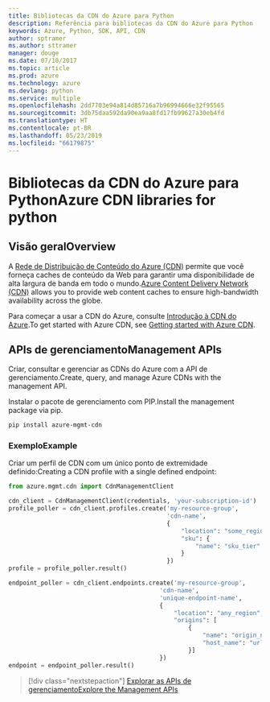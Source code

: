```yaml
---
title: Bibliotecas da CDN do Azure para Python
description: Referência para bibliotecas da CDN do Azure para Python
keywords: Azure, Python, SDK, API, CDN
author: sptramer
ms.author: sttramer
manager: douge
ms.date: 07/10/2017
ms.topic: article
ms.prod: azure
ms.technology: azure
ms.devlang: python
ms.service: multiple
ms.openlocfilehash: 2dd7703e94a814d85716a7b96994666e32f95565
ms.sourcegitcommit: 3db75daa592da90ea9aa8fd17fb99627a30eb4fd
ms.translationtype: HT
ms.contentlocale: pt-BR
ms.lasthandoff: 05/23/2019
ms.locfileid: "66179875"
---
```

# <a name="azure-cdn-libraries-for-python"></a><span data-ttu-id="5e1d4-104">Bibliotecas da CDN do Azure para Python</span><span class="sxs-lookup"><span data-stu-id="5e1d4-104">Azure CDN libraries for python</span></span>

## <a name="overview"></a><span data-ttu-id="5e1d4-105">Visão geral</span><span class="sxs-lookup"><span data-stu-id="5e1d4-105">Overview</span></span>

<span data-ttu-id="5e1d4-106">A [Rede de Distribuição de Conteúdo do Azure (CDN)](https://docs.microsoft.com/en-us/azure/cdn/cdn-overview) permite que você forneça caches de conteúdo da Web para garantir uma disponibilidade de alta largura de banda em todo o mundo.</span><span class="sxs-lookup"><span data-stu-id="5e1d4-106">[Azure Content Delivery Network (CDN)](https://docs.microsoft.com/en-us/azure/cdn/cdn-overview) allows you to provide web content caches to ensure high-bandwidth availability across the globe.</span></span>

<span data-ttu-id="5e1d4-107">Para começar a usar a CDN do Azure, consulte [Introdução à CDN do Azure](https://docs.microsoft.com/en-us/azure/cdn/cdn-create-new-endpoint).</span><span class="sxs-lookup"><span data-stu-id="5e1d4-107">To get started with Azure CDN, see [Getting started with Azure CDN](https://docs.microsoft.com/en-us/azure/cdn/cdn-create-new-endpoint).</span></span>

## <a name="management-apis"></a><span data-ttu-id="5e1d4-108">APIs de gerenciamento</span><span class="sxs-lookup"><span data-stu-id="5e1d4-108">Management APIs</span></span>

<span data-ttu-id="5e1d4-109">Criar, consultar e gerenciar as CDNs do Azure com a API de gerenciamento.</span><span class="sxs-lookup"><span data-stu-id="5e1d4-109">Create, query, and manage Azure CDNs with the management API.</span></span>

<span data-ttu-id="5e1d4-110">Instalar o pacote de gerenciamento com PIP.</span><span class="sxs-lookup"><span data-stu-id="5e1d4-110">Install the management package via pip.</span></span>

```bash
pip install azure-mgmt-cdn
```

### <a name="example"></a><span data-ttu-id="5e1d4-111">Exemplo</span><span class="sxs-lookup"><span data-stu-id="5e1d4-111">Example</span></span>

<span data-ttu-id="5e1d4-112">Criar um perfil de CDN com um único ponto de extremidade definido:</span><span class="sxs-lookup"><span data-stu-id="5e1d4-112">Creating a CDN profile with a single defined endpoint:</span></span>

```python
from azure.mgmt.cdn import CdnManagementClient

cdn_client = CdnManagementClient(credentials, 'your-subscription-id')
profile_poller = cdn_client.profiles.create('my-resource-group',
                                            'cdn-name',
                                            {
                                                "location": "some_region", 
                                                "sku": {
                                                    "name": "sku_tier"
                                                } 
                                            })
profile = profile_poller.result()

endpoint_poller = cdn_client.endpoints.create('my-resource-group',
                                          'cdn-name',
                                          'unique-endpoint-name', 
                                          { 
                                              "location": "any_region", 
                                              "origins": [
                                                  {
                                                      "name": "origin_name", 
                                                      "host_name": "url"
                                                  }]
                                          })
endpoint = endpoint_poller.result()
```

> [!div class="nextstepaction"]
> [<span data-ttu-id="5e1d4-113">Explorar as APIs de gerenciamento</span><span class="sxs-lookup"><span data-stu-id="5e1d4-113">Explore the Management APIs</span></span>](/python/api/overview/azure/cdn/management)
